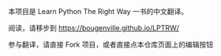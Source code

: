 
本项目是 Learn Python The Right Way 一书的中文翻译。

阅读，请移步到 <https://bougenville.github.io/LPTRW/>

参与翻译，请直接 Fork 项目，或者直接点本仓库页面上的编辑按钮
